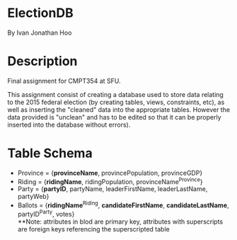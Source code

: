 # ElectionDB
By Ivan Jonathan Hoo

# Description
Final assignment for CMPT354 at SFU.

This assignment consist of creating a database used to store data relating to the 2015 federal election (by creating tables, views, constraints, etc), as well as inserting the "cleaned" data into the appropriate tables. However the data provided is "unclean" and has to be edited so that it can be properly inserted into the database without errors).

# Table Schema
- Province = {**provinceName**, provincePopulation, provinceGDP}
- Riding = {**ridingName**, ridingPopulation, provinceName<sup>Province</sup>}
- Party = {**partyID**, partyName, leaderFirstName, leaderLastName, partyWeb}
- Ballots = {**ridingName**<sup>Riding</sup>, **candidateFirstName**, **candidateLastName**, partyID<sup>Party</sup>,  votes}  
**Note: attributes in blod are primary key, attributes with superscripts are foreign keys referencing the superscripted table
